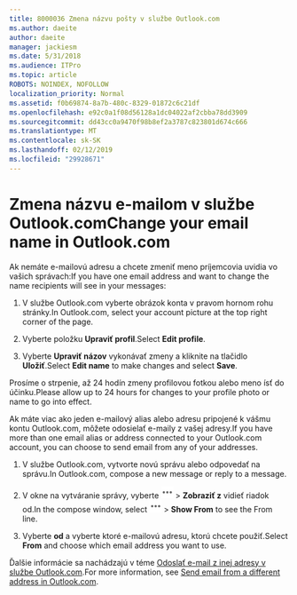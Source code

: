 ```yaml
---
title: 8000036 Zmena názvu pošty v službe Outlook.com
ms.author: daeite
author: daeite
manager: jackiesm
ms.date: 5/31/2018
ms.audience: ITPro
ms.topic: article
ROBOTS: NOINDEX, NOFOLLOW
localization_priority: Normal
ms.assetid: f0b69874-8a7b-480c-8329-01872c6c21df
ms.openlocfilehash: e92c0a1f08d56128a1dc04022af2cbba78dd3909
ms.sourcegitcommit: dd43cc0a9470f98b8ef2a3787c823801d674c666
ms.translationtype: MT
ms.contentlocale: sk-SK
ms.lasthandoff: 02/12/2019
ms.locfileid: "29928671"
---
```

# <a name="change-your-email-name-in-outlookcom"></a><span data-ttu-id="319e9-102">Zmena názvu e-mailom v službe Outlook.com</span><span class="sxs-lookup"><span data-stu-id="319e9-102">Change your email name in Outlook.com</span></span>

<span data-ttu-id="319e9-103">Ak nemáte e-mailovú adresu a chcete zmeniť meno príjemcovia uvidia vo vašich správach:</span><span class="sxs-lookup"><span data-stu-id="319e9-103">If you have one email address and want to change the name recipients will see in your messages:</span></span>
  
1. <span data-ttu-id="319e9-104">V službe Outlook.com vyberte obrázok konta v pravom hornom rohu stránky.</span><span class="sxs-lookup"><span data-stu-id="319e9-104">In Outlook.com, select your account picture at the top right corner of the page.</span></span>
    
2. <span data-ttu-id="319e9-105">Vyberte položku **Upraviť profil**.</span><span class="sxs-lookup"><span data-stu-id="319e9-105">Select **Edit profile**.</span></span> 
    
3. <span data-ttu-id="319e9-106">Vyberte **Upraviť názov** vykonávať zmeny a kliknite na tlačidlo **Uložiť**.</span><span class="sxs-lookup"><span data-stu-id="319e9-106">Select **Edit name** to make changes and select **Save**.</span></span> 
    
<span data-ttu-id="319e9-107">Prosíme o strpenie, až 24 hodín zmeny profilovou fotkou alebo meno ísť do účinku.</span><span class="sxs-lookup"><span data-stu-id="319e9-107">Please allow up to 24 hours for changes to your profile photo or name to go into effect.</span></span>
  
<span data-ttu-id="319e9-108">Ak máte viac ako jeden e-mailový alias alebo adresu pripojené k vášmu kontu Outlook.com, môžete odosielať e-maily z vašej adresy.</span><span class="sxs-lookup"><span data-stu-id="319e9-108">If you have more than one email alias or address connected to your Outlook.com account, you can choose to send email from any of your addresses.</span></span>
  
1. <span data-ttu-id="319e9-109">V službe Outlook.com, vytvorte novú správu alebo odpovedať na správu.</span><span class="sxs-lookup"><span data-stu-id="319e9-109">In Outlook.com, compose a new message or reply to a message.</span></span>
    
2. <span data-ttu-id="319e9-p101">V okne na vytváranie správy, vyberte ![viac ikonu skupiny akcií. ](media/b97ea7cd-eeb0-49c5-a564-7ca2d2e33909.png) \> **Zobraziť z** vidieť riadok od.</span><span class="sxs-lookup"><span data-stu-id="319e9-p101">In the compose window, select ![The More group actions icon.](media/b97ea7cd-eeb0-49c5-a564-7ca2d2e33909.png) \> **Show From** to see the From line.</span></span> 
    
3. <span data-ttu-id="319e9-112">Vyberte **od** a vyberte ktoré e-mailovú adresu, ktorú chcete použiť.</span><span class="sxs-lookup"><span data-stu-id="319e9-112">Select **From** and choose which email address you want to use.</span></span> 
    
<span data-ttu-id="319e9-113">Ďalšie informácie sa nachádzajú v téme [Odoslať e-mail z inej adresy v službe Outlook.com](https://go.microsoft.com/fwlink/p/?linkid=2001701&amp;clcid=0x409).</span><span class="sxs-lookup"><span data-stu-id="319e9-113">For more information, see [Send email from a different address in Outlook.com](https://go.microsoft.com/fwlink/p/?linkid=2001701&amp;clcid=0x409).</span></span>
  

